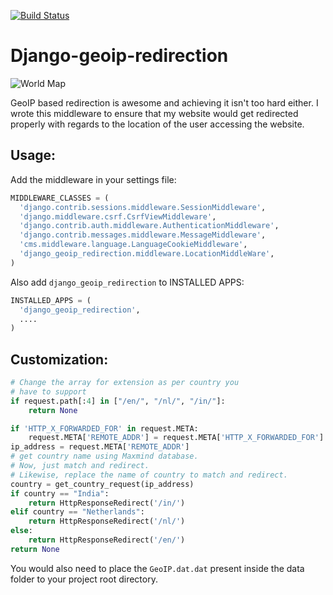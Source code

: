 [![Build Status](https://travis-ci.org/vinitkumar/django-geoip-redirection.svg?branch=master)](https://travis-ci.org/vinitkumar/django-geoip-redirection)

Django-geoip-redirection
========================

![World Map](https://i.cloudup.com/7rf2v_IDxv-2000x2000.png)

GeoIP based redirection is awesome and achieving it isn't too hard either. I wrote this middleware 
to ensure that my website would get redirected properly with regards to the location of the user
accessing the website.


## Usage:

Add the middleware in your settings file:

```python
MIDDLEWARE_CLASSES = (
  'django.contrib.sessions.middleware.SessionMiddleware',
  'django.middleware.csrf.CsrfViewMiddleware',
  'django.contrib.auth.middleware.AuthenticationMiddleware',
  'django.contrib.messages.middleware.MessageMiddleware',
  'cms.middleware.language.LanguageCookieMiddleware',
  'django_geoip_redirection.middleware.LocationMiddleWare',
)
```

Also add `django_geoip_redirection` to INSTALLED APPS:

```python
INSTALLED_APPS = (
  'django_geoip_redirection',
  ....
)
```

## Customization:

```python
# Change the array for extension as per country you 
# have to support
if request.path[:4] in ["/en/", "/nl/", "/in/"]:
    return None

if 'HTTP_X_FORWARDED_FOR' in request.META:
    request.META['REMOTE_ADDR'] = request.META['HTTP_X_FORWARDED_FOR']
ip_address = request.META['REMOTE_ADDR']
# get country name using Maxmind database.
# Now, just match and redirect.
# Likewise, replace the name of country to match and redirect.
country = get_country_request(ip_address)
if country == "India":
    return HttpResponseRedirect('/in/')
elif country == "Netherlands":
    return HttpResponseRedirect('/nl/')
else:
    return HttpResponseRedirect('/en/')
return None

```

You would also need to place the `GeoIP.dat.dat` present inside the data folder to
your project root directory.
